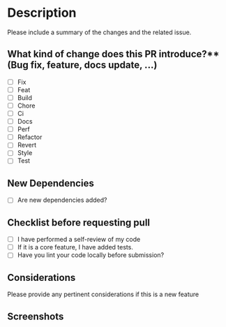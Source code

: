 # Description

Please include a summary of the changes and the related issue.

<!--type=rule rule=requiredSection -->
<!-- type=rule rule=checkOnlyOne -->

## What kind of change does this PR introduce?** (Bug fix, feature, docs update, ...)
-[ ] Fix 
-[ ] Feat
-[ ] Build
-[ ] Chore
-[ ] Ci
-[ ] Docs
-[ ] Perf
-[ ] Refactor
-[ ] Revert
-[ ] Style
-[ ] Test

## New Dependencies

-[ ] Are new dependencies added?

## Checklist before requesting pull
- [ ] I have performed a self-review of my code
- [ ] If it is a core feature, I have added tests.
- [ ] Have you lint your code locally before submission?

## Considerations
Please provide any pertinent considerations if this is a new feature

## Screenshots
